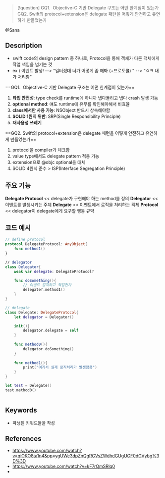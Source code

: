 >[!question]
>GQ1.  Objective-C 기반 Delegate 구조는 어떤 한계점이 있는가  
>GQ2. Swift의 protocol+extension은 delegate 패턴을 어떻게 안전하고 유연하게 만들었는가

@Sana
## Description
- swift code의 design pattern 중 하나로, Protocol을 통해 객체가 다른 객체에게 작업 책임을 넘기는 것
- ex ) 이벤트 발생! --> "일터졌대 너가 어떻게 좀 해봐 (+프로토콜) " --> "ㅇㅋ 내가 처리함"

==GQ1.  Objective-C 기반 Delegate 구조는 어떤 한계점이 있는가==  
1. **타입 안전성**: type check를 runtime에 하니까 냅다돌리고 냅다 crash 발생 가능
2. **optional method**: 얘도 runtime에 유무를 확인해야해서 비효율
3. **class에서만 사용 가능**: NSObject 반드시 상속해야함
4. **SOLID 1원칙 위반**: SRP(Single Responsibility Principle)
5. **재사용성 쓰레기**

==GQ2. Swift의 protocol+extension은 delegate 패턴을 어떻게 안전하고 유연하게 만들었는가==
1. protocol을 compiler가 체크함
2. value type에서도 delegate pattern 적용 가능
3. extension으로 @objc optional을 대체
4. SOLID 4원칙 준수 > ISP(Interface Segregation Principle)

## 주요 기능
**Delegate Protocol** << delegate가 구현해야 하는 method를 정의
**Delegator** << 이벤트를 발생시키는 주체
**Delegate** << 이벤트에서 로직을 처리하는 객체
**Protocol** << delegator이 delegate에게 요구할 행동 규약

## 코드 예시
```swift
// define protocol
protocol DelegateProtocol: AnyObject{
	func method1()
}

// delegator
class Delegator{
	weak var delegate: DelegateProtocol?

	func doSomething(){
		// 이벤트 감지하고 책임전가
		delegate?.method1()
	}
}

// delegate
class Delegate: DelegateProtocol{
	let delegator = Delegator()

	init(){
		delegator.delegate = self
	}
	
	func method0(){
		delegator.doSomething()
	}
	
	func method1(){
		print("여기서 실제 로직처리가 발생함용")
	}
} 

let test = Delegate()
test.method0()
	
```

## Keywords
+ 파생된 키워드들을 작성

## References
- https://www.youtube.com/watch?v=qiOKO8ta1n4&pp=ygUWc3dpZnQgRGVsZWdhdGUgUGF0dGVybg%3D%3D
- https://www.youtube.com/watch?v=kF7rQmSRlq0
- 
